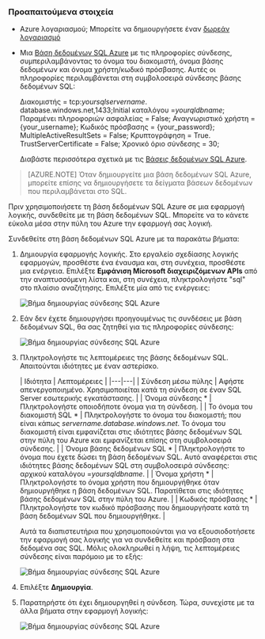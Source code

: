 ### <a name="prerequisites"></a>Προαπαιτούμενα στοιχεία
- Azure λογαριασμού; Μπορείτε να δημιουργήσετε έναν [δωρεάν λογαριασμό](https://azure.microsoft.com/free)
- Μια [Βάση δεδομένων SQL Azure](../articles/sql-database/sql-database-get-started.md) με τις πληροφορίες σύνδεσης, συμπεριλαμβάνοντας το όνομα του διακομιστή, όνομα βάσης δεδομένων και όνομα χρήστη/κωδικό πρόσβασης. Αυτές οι πληροφορίες περιλαμβάνεται στη συμβολοσειρά σύνδεσης βάσης δεδομένων SQL:
  
    Διακομιστής = tcp:*yoursqlservername*. database.windows.net,1433;Initial καταλόγου =*yourqldbname*; Παραμένει πληροφοριών ασφαλείας = False; Αναγνωριστικό χρήστη = {your_username}; Κωδικός πρόσβασης = {your_password}; MultipleActiveResultSets = False; Κρυπτογράφηση = True. TrustServerCertificate = False; Χρονικό όριο σύνδεσης = 30;

    Διαβάστε περισσότερα σχετικά με τις [Βάσεις δεδομένων SQL Azure](https://azure.microsoft.com/services/sql-database).

> [AZURE.NOTE] Όταν δημιουργείτε μια βάση δεδομένων SQL Azure, μπορείτε επίσης να δημιουργήσετε τα δείγματα βάσεων δεδομένων που περιλαμβάνεται στο SQL. 



Πριν χρησιμοποιήσετε τη βάση δεδομένων SQL Azure σε μια εφαρμογή λογικής, συνδεθείτε με τη βάση δεδομένων SQL. Μπορείτε να το κάνετε εύκολα μέσα στην πύλη του Azure την εφαρμογή σας λογική.  

Συνδεθείτε στη βάση δεδομένων SQL Azure με τα παρακάτω βήματα:  

1. Δημιουργία εφαρμογής λογικής. Στο εργαλείο σχεδίασης λογικής εφαρμογών, προσθέστε ένα έναυσμα και, στη συνέχεια, προσθέστε μια ενέργεια. Επιλέξτε **Εμφάνιση Microsoft διαχειριζόμενων APIs** από την αναπτυσσόμενη λίστα και, στη συνέχεια, πληκτρολογήστε "sql" στο πλαίσιο αναζήτησης. Επιλέξτε μία από τις ενέργειες:  

    ![Βήμα δημιουργίας σύνδεσης SQL Azure](./media/connectors-create-api-sqlazure/sql-actions.png)

2. Εάν δεν έχετε δημιουργήσει προηγουμένως τις συνδέσεις με βάση δεδομένων SQL, θα σας ζητηθεί για τις πληροφορίες σύνδεσης:  

    ![Βήμα δημιουργίας σύνδεσης SQL Azure](./media/connectors-create-api-sqlazure/connection-details.png) 

3. Πληκτρολογήστε τις λεπτομέρειες της βάσης δεδομένων SQL. Απαιτούνται ιδιότητες με έναν αστερίσκο.

    | Ιδιότητα | Λεπτομέρειες |
|---|---|
| Σύνδεση μέσω πύλης | Αφήστε απενεργοποιημένο. Χρησιμοποιείται κατά τη σύνδεση σε έναν SQL Server εσωτερικής εγκατάστασης. |
| Όνομα σύνδεσης * | Πληκτρολογήστε οποιοδήποτε όνομα για τη σύνδεση. | 
| Το όνομα του διακομιστή SQL * | Πληκτρολογήστε το όνομα του διακομιστή; που είναι κάπως *servername.database.windows.net*. Το όνομα του διακομιστή είναι εμφανίζεται στις ιδιότητες βάσης δεδομένων SQL στην πύλη του Azure και εμφανίζεται επίσης στη συμβολοσειρά σύνδεσης. | 
| Όνομα βάσης δεδομένων SQL * | Πληκτρολογήστε το όνομα που έχετε δώσει τη βάση δεδομένων SQL. Αυτό αναφέρεται στις ιδιότητες βάσης δεδομένων SQL στη συμβολοσειρά σύνδεσης: αρχικού καταλόγου =*yoursqldbname*. | 
| Όνομα χρήστη * | Πληκτρολογήστε το όνομα χρήστη που δημιουργήθηκε όταν δημιουργήθηκε η βάση δεδομένων SQL. Παρατίθεται στις ιδιότητες βάσης δεδομένων SQL στην πύλη του Azure. | 
| Κωδικός πρόσβασης * | Πληκτρολογήστε τον κωδικό πρόσβασης που δημιουργήσατε κατά τη βάση δεδομένων SQL που δημιουργήθηκε. | 

    Αυτά τα διαπιστευτήρια που χρησιμοποιούνται για να εξουσιοδοτήσετε την εφαρμογή σας λογικής για να συνδεθείτε και πρόσβαση στα δεδομένα σας SQL. Μόλις ολοκληρωθεί η λήψη, τις λεπτομέρειες σύνδεσης είναι παρόμοιο με το εξής:  

    ![Βήμα δημιουργίας σύνδεσης SQL Azure](./media/connectors-create-api-sqlazure/sample-connection.png) 

4. Επιλέξτε **Δημιουργία**. 

5. Παρατηρήστε ότι έχει δημιουργηθεί η σύνδεση. Τώρα, συνεχίστε με τα άλλα βήματα στην εφαρμογή λογικής: 

    ![Βήμα δημιουργίας σύνδεσης SQL Azure](./media/connectors-create-api-sqlazure/table.png)
